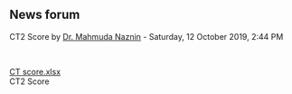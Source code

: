 <h2>News forum</h2><a href="https://moodle.cse.buet.ac.bd/user/view.php?id=24&course=430"></a>
CT2 Score
by <a href="https://moodle.cse.buet.ac.bd/user/view.php?id=24&course=430">Dr. Mahmuda Naznin</a> - Saturday, 12 October 2019, 2:44 PM


 

<a href="file%5CCT%20score.xlsx"></a> <a href="file%5CCT%20score.xlsx">CT score.xlsx</a><br />
CT2 Score<br />






